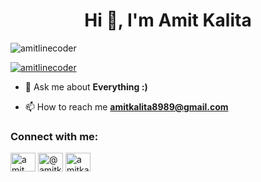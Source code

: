 <!--
**AmitLineCoder/AmitLineCoder** is a ✨ _special_ ✨ repository because its `README.md` (this file) appears on your GitHub profile.

Here are some ideas to get you started:

- 🔭 I’m currently working on ...
- 🌱 I’m currently learning ...
- 👯 I’m looking to collaborate on ...
- 🤔 I’m looking for help with ...
- 💬 Ask me about ...
- 📫 How to reach me: ...
- 😄 Pronouns: ...
- ⚡ Fun fact: ...
-->
<h1 align="center">Hi 👋, I'm Amit Kalita</h1>

<p align="left"> <img src="https://komarev.com/ghpvc/?username=amitlinecoder&label=Profile%20views&color=0e75b6&style=flat" alt="amitlinecoder" /> </p>

<p align="left"> <a href="https://github.com/ryo-ma/github-profile-trophy"><img src="https://github-profile-trophy.vercel.app/?username=amitlinecoder" alt="amitlinecoder" /></a> </p>

- 💬 Ask me about **Everything :)**

- 📫 How to reach me **amitkalita8989@gmail.com**


<h3 align="left">Connect with me:</h3>
<p align="left">
<a href="https://linkedin.com/in/amit-kalita-802b6a151/" target="blank"><img align="center" src="https://raw.githubusercontent.com/rahuldkjain/github-profile-readme-generator/master/src/images/icons/Social/linked-in-alt.svg" alt="amit kalita" height="30" width="40" /></a>
<a href="https://medium.com/@amitkalita" target="blank"><img align="center" src="https://raw.githubusercontent.com/rahuldkjain/github-profile-readme-generator/master/src/images/icons/Social/medium.svg" alt="@amitkalita" height="30" width="40" /></a>
<a href="https://www.leetcode.com/amitkalita8989" target="blank"><img align="center" src="https://raw.githubusercontent.com/rahuldkjain/github-profile-readme-generator/master/src/images/icons/Social/leet-code.svg" alt="amitkalita8989" height="30" width="40" /></a>
</p>

